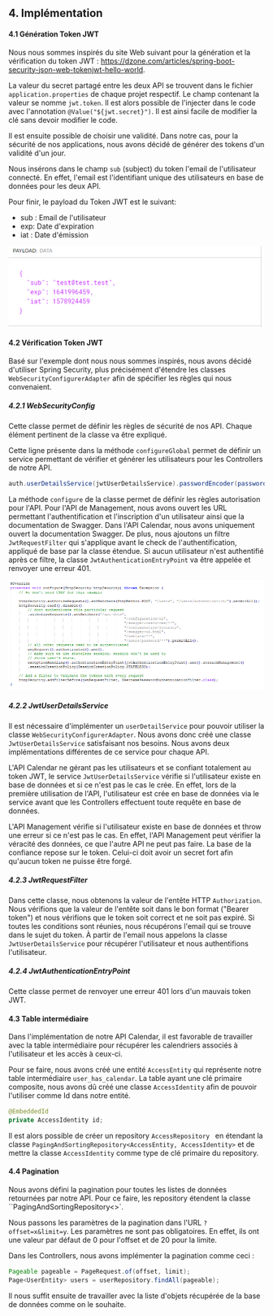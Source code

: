 ## 4. Implémentation

#### 4.1 Génération Token JWT

Nous nous sommes inspirés du site Web suivant pour la génération et la vérification du token JWT : https://dzone.com/articles/spring-boot-security-json-web-tokenjwt-hello-world.  

La valeur du secret partagé entre les deux API se trouvent dans le fichier `application.properties` de chaque projet respectif. Le champ contenant la valeur se nomme `jwt.token`. Il est alors possible de l'injecter dans le code avec l'annotation `@Value("${jwt.secret}")`. Il est ainsi facile de modifier la clé sans devoir modifier le code. 

Il est ensuite possible de choisir une validité. Dans notre cas, pour la sécurité de nos applications, nous avons décidé de générer des tokens d'un validité d'un jour.

Nous insérons dans le champ `sub` (subject) du token l'email de l'utilisateur connecté. En effet, l'email est l'identifiant unique des utilisateurs en base de données pour les deux API. 

Pour finir, le payload du Token JWT est le suivant:

- sub : Email de l'utilisateur
- exp: Date d'expiration
- iat : Date d'émission

![Token_Body](./images/Token_Body.PNG)



#### 4.2 Vérification Token JWT

Basé sur l'exemple dont nous nous sommes inspirés, nous avons décidé d'utiliser Spring Security, plus précisément d'étendre les classes `WebSecurityConfigurerAdapter` afin de spécifier les règles qui nous convenaient.

##### 4.2.1 WebSecurityConfig

Cette classe permet de définir les règles de sécurité de nos API. Chaque élément pertinent de la classe va être expliqué.

Cette ligne présente dans la méthode `configureGlobal` permet de définir un service permettant de vérifier et générer les utilisateurs pour les Controllers de notre API. 

```java
auth.userDetailsService(jwtUserDetailsService).passwordEncoder(passwordEncoder());
```

La méthode `configure` de la classe permet de définir les règles autorisation pour l'API. Pour l'API de Management, nous avons ouvert les URL permettant l'authentification et l'inscription d'un utilisateur ainsi que la documentation de Swagger. Dans l'API Calendar, nous avons uniquement ouvert la documentation Swagger. De plus, nous ajoutons un filtre `JwtRequestFilter` qui s'applique avant le check de l'authentification, appliqué de base par la classe étendue. Si aucun utilisateur n'est authentifié après ce filtre, la classe `JwtAuthenticationEntryPoint` va être appelée et renvoyer une erreur 401.

![WebSecurityConfig](./images/WebSecurityConfig.PNG)

##### 4.2.2 JwtUserDetailsService

Il est nécessaire d'implémenter un `userDetailService` pour pouvoir utiliser la classe `WebSecurityConfigurerAdapter`. Nous avons donc créé une classe `JwtUserDetailsService` satisfaisant nos besoins. Nous avons deux implémentations différentes de ce service pour chaque API. 

L'API Calendar ne gérant pas les utilisateurs et se confiant totalement au token JWT, le service `JwtUserDetailsService` vérifie si l'utilisateur existe en base de données et si ce n'est pas le cas le crée. En effet, lors de la première utilisation de l'API, l'utilisateur est crée en base de données via le service avant que les Controllers effectuent toute requête en base de données.

L'API Management vérifie si l'utilisateur existe en base de données et throw une erreur si ce n'est pas le cas. En effet, l'API Management peut vérifier la véracité des données, ce que l'autre API ne peut pas faire. La base de la confiance repose sur le token. Celui-ci doit avoir un secret fort afin qu'aucun token ne puisse être forgé. 

##### 4.2.3 JwtRequestFilter

Dans cette classe, nous obtenons la valeur de l'entête HTTP `Authorization`. Nous vérifions que la valeur de l'entête soit dans le bon format ("Bearer token") et nous vérifions que le token soit correct et ne soit pas expiré. Si toutes les conditions sont réunies, nous récupérons l'email qui se trouve dans le sujet du token. À partir de l'email nous appelons la classe `JwtUserDetailsService` pour récupérer l'utilisateur et nous authentifions l'utilisateur.

##### 4.2.4 JwtAuthenticationEntryPoint

Cette classe permet de renvoyer une erreur 401 lors d'un mauvais token JWT. 

#### 4.3 Table intermédiaire

Dans l'implémentation de notre API Calendar, il est favorable de travailler avec la table intermédiaire pour récupérer les calendriers associés à l'utilisateur et les accès à ceux-ci.

Pour se faire, nous avons créé une entité `AccessEntity` qui représente notre table intermédiaire `user_has_calendar`. La table ayant une clé primaire composite, nous avons dû créé une classe `AccessIdentity` afin de pouvoir l'utiliser comme Id dans notre entité.

```java
@EmbeddedId
private AccessIdentity id;
```

Il est alors possible de créer un repository `AccessRepository ` en étendant la classe `PagingAndSortingRepository<AccessEntity, AccessIdentity>` et de mettre la classe `AccessIdentity` comme type de clé primaire du repository.

#### 4.4 Pagination

Nous avons défini la pagination pour toutes les listes de données retournées par notre API. Pour ce faire, les repository étendent la classe ``PagingAndSortingRepository<>`.  

Nous passons les paramètres de la pagination dans l'URL `?offset=x&limit=y`. Les paramètres ne sont pas obligatoires. En effet, ils ont une valeur par défaut de 0 pour l'offset et de 20 pour la limite. 

Dans les Controllers, nous avons implémenter la pagination comme ceci : 

```java
Pageable pageable = PageRequest.of(offset, limit);
Page<UserEntity> users = userRepository.findAll(pageable);
```

Il nous suffit ensuite de travailler avec la liste d'objets récupérée de la base de données comme on le souhaite.